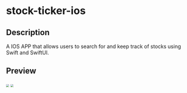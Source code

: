 # stock-ticker-ios

## Description

A IOS APP that allows users to search for and keep track of stocks using Swift and SwiftUI.

## Preview

<img src="https://user-images.githubusercontent.com/26110333/102196656-285f9c00-3efb-11eb-8ffb-0fb28a81a719.png" style="zoom: 50%" />
<img src="https://user-images.githubusercontent.com/26110333/102196669-2b5a8c80-3efb-11eb-93a0-05375fb6c930.png" style="zoom: 50%" />
